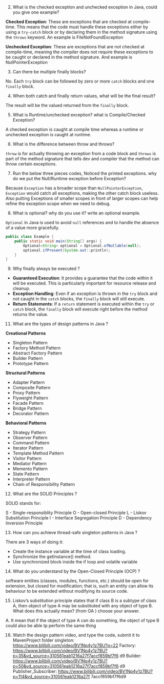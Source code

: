 2.  What is the checked exception and unchecked exception in Java, could you give one example?

**Checked Exception**: These are exceptions that are checked at compile-time. This means that the code must handle these exceptions either by using a `try-catch` block or by declaring them in the method signature using the `throws` keyword. An example is FileNotFoundException

**Unchecked Exception**: These are exceptions that are not checked at compile-time, meaning the compiler does not require these exceptions to be caught or declared in the method signature. And example is NullPointerException

3.  Can there be multiple finally blocks?

No. Each `try` block can be followed by zero or more `catch` blocks and one `finally` block.

4.  When both catch and finally return values, what will be the final result?

The result will be the valued returned from the `finally` block.

5.  What is Runtime/unchecked exception? what is Compile/Checked Exception?

A checked exception is caught at compile time whereas a runtime or unchecked exception is caught at runtime.

6.  What is the difference between throw and throws?

`throw` is for actually throwing an exception from a code block and `throws` is part of the method signature that tells dev and compiler that the method can throw certain exceptions.

7.  Run the below three pieces codes, Noticed the printed exceptions. why do we put the Null/Runtime exception before Exception?

Because `Exception` has a broader scope than `NullPointerException`, `Exception` would catch all exceptions, making the other catch block useless. Also putting Exceptions of smaller scopes in front of larger scopes can help refine the exception scope when we need to debug.

8.  What is optional? why do you use it? write an optional example.

`Optional` in Java is used to avoid `null` references and to handle the absence of a value more gracefully.

```Java
public class Example {
    public static void main(String[] args) {
        Optional<String> optional = Optional.ofNullable(null);
        optional.ifPresent(System.out::println);
    }
}
```

9.  Why finally always be executed ?

- **Guaranteed Execution**: It provides a guarantee that the code within it will be executed. This is particularly important for resource release and cleanup.
- **Exception Handling**: Even if an exception is thrown in the `try` block and not caught in the `catch` blocks, the `finally` block will still execute.
- **Return Statements**: If a `return` statement is executed within the `try` or `catch` block, the `finally` block will execute right before the method returns the value.

11. What are the types of design patterns in Java ?

**Creational Patterns**

- Singleton Pattern
- Factory Method Pattern
- Abstract Factory Pattern
- Builder Pattern
- Prototype Pattern

**Structural Patterns**

- Adapter Pattern
- Composite Pattern
- Proxy Pattern
- Flyweight Pattern
- Facade Pattern
- Bridge Pattern
- Decorator Pattern

**Behavioral Patterns**

- Strategy Pattern
- Observer Pattern
- Command Pattern
- Iterator Pattern
- Template Method Pattern
- Visitor Pattern
- Mediator Pattern
- Memento Pattern
- State Pattern
- Interpreter Pattern
- Chain of Responsibility Pattern

12. What are the SOLID Principles ?

SOLID stands for:

S - Single-responsiblity Principle
O - Open-closed Principle
L - Liskov Substitution Principle
I - Interface Segregation Principle
D - Dependency Inversion Principle

13. How can you achieve thread-safe singleton patterns in Java ?

There are 3 ways of doing it:

- Create the instance variable at the time of class loading.
- Synchronize the getInstance() method.
- Use synchronized block inside the if loop and volatile variable

14. What do you understand by the Open-Closed Principle (OCP) ?

software entities (classes, modules, functions, etc.) should be open for extension, but closed for modification; that is, such an entity can allow its behaviour to be extended without modifying its source code.

15. Liskov’s substitution principle states that if class B is a subtype of class A, then object of type A may be
    substituted with any object of type B. What does this actually mean? (from OA ) choose your answer.

A. It mean that if the object of type A can do something, the object of type B could also be able tp
perform the same thing

16. Watch the design pattern video, and type the code, submit it to MavenProject folder
    singleton: https://www.bilibili.com/video/BV1Np4y1z7BU?p=22
    Factory: https://www.bilibili.com/video/BV1Np4y1z7BU?p=35&vd_source=310561eab1216a27f7accf859bf7f6
    d9
    Builder: https://www.bilibili.com/video/BV1Np4y1z7BU?p=50&vd_source=310561eab1216a27f7accf859bf7f6
    d9
    Publisher_Subscriber: https://www.bilibili.com/video/BV1Np4y1z7BU?p=114&vd_source=310561eab1216a27f
    7accf859bf7f6d9
